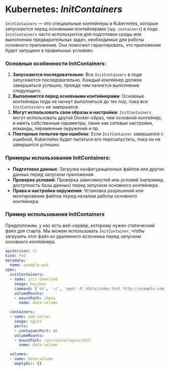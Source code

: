 # Kubernetes: *InitContainers*

`InitContainers` — это специальные контейнеры в Kubernetes, которые запускаются перед основными контейнерами (`app containers`) в поде. `InitContainers` часто используются для подготовки среды или выполнения предварительных задач, необходимых для работы основного приложения. Они помогают гарантировать, что приложение будет запущено в правильных условиях.

### Основные особенности InitContainers:
1. **Запускаются последовательно**: Все `InitContainers` в поде запускаются последовательно. Каждый контейнер должен завершиться успешно, прежде чем начнется выполнение следующего.
2. **Выполняются перед основными контейнерами**: Основные контейнеры пода не начнут выполняться до тех пор, пока все `InitContainers` не завершатся.
3. **Могут использовать свои образы и настройки**: `InitContainers` могут использовать другой Docker-образ, чем основной контейнер, и иметь собственные параметры, такие как сетевые настройки, команды, переменные окружения и пр.
4. **Повторные попытки при ошибках**: Если `InitContainer` завершился с ошибкой, Kubernetes будет пытаться его перезапустить, пока он не завершится успешно.

### Примеры использования InitContainers:
- **Подготовка данных**: Загрузка конфигурационных файлов или других данных перед запуском приложения.
- **Проверка условий**: Проверка зависимостей или условий (например, доступность базы данных) перед запуском основного контейнера.
- **Права и настройки окружения**: Установка разрешений или монтирование файлов перед началом работы основного контейнера.

### Пример использования InitContainers
Предположим, у нас есть веб-сервер, которому нужен статический файл для старта. Мы можем использовать `InitContainer`, чтобы загрузить этот файл из удаленного источника перед запуском основного контейнера.

```yaml
apiVersion: v1
kind: Pod
metadata:
  name: example-pod
spec:
  initContainers:
  - name: init-download
    image: busybox
    command: ['sh', '-c', 'wget -O /data/index.html http://example.com/index.html']
    volumeMounts:
    - mountPath: /data
      name: data-volume

  containers:
  - name: web-server
    image: nginx
    ports:
    - containerPort: 80
    volumeMounts:
    - mountPath: /usr/share/nginx/html
      name: data-volume

  volumes:
  - name: data-volume
    emptyDir: {}
```
